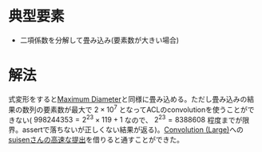 # 典型要素

* 二項係数を分解して畳み込み(要素数が大きい場合)

# 解法

式変形をすると[Maximum Diameter](https://atcoder.jp/contests/abc290/tasks/abc290_f)と同様に畳み込める。ただし畳み込みの結果の数列の要素数が最大で $2 \times 10^7$ となってACLのconvolutionを使うことができない( $998244353 = 2^{23} \times 119 + 1$ なので、 $2^{23} = 8388608$ 程度までが限界。assertで落ちないが正しくない結果が返る)。[Convolution (Large)](https://judge.yosupo.jp/problem/convolution_mod_large)への[suisenさんの高速な提出](https://judge.yosupo.jp/submission/87828)を借りると通すことができた。
